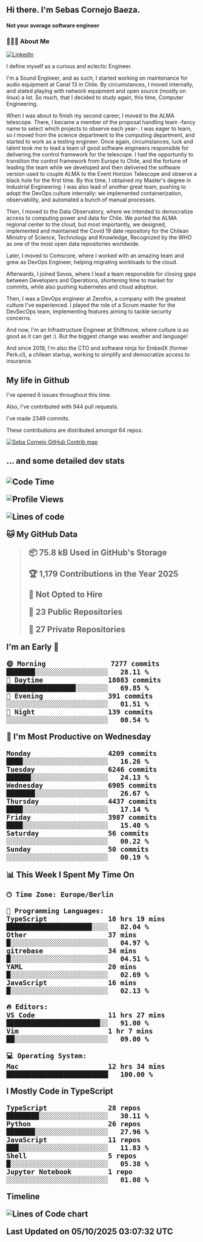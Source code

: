 <h2> Hi there.  I'm Sebas Cornejo Baeza.</h2>
<h4> Not your average software engineer</h4>
<h3> 👨🏻‍💻 About Me </h3>
<a href="http://linkedin.com/in/sebastian-cornejo-baeza/"><img alt="LinkedIn" src="https://img.shields.io/badge/Sebas%20Cornejo%20-informational?style=appveyor&logo=linkedin"></a>


I define myself as a curious and eclectic Engineer.

I'm a Sound Engineer, and as such, I started working on maintenance for audio equipment at Canal 13 in Chile.
By circumstances, I moved internally, and stated playing with network equipment and open source (mostly on linux) 
a lot. So much, that I decided to study again, this time, Computer Engineering.

When I was about to finish my second career, I moved to the ALMA telescope. There, I became a member of the proposal handling team
-fancy name to select which projects to observe each year-. 
I was eager to learn, so I moved from the science department to the computing department, and started to work as 
a testing engineer. Once again, circumstances, luck and talent took me to lead a team of good software engineers 
responsible for delivering the control framework for the telescope. I had the opportunity to transition the control framework from
Europe to Chile, and the fortune of leading the team while we developed and then delivered the software
version used to couple ALMA to the Event Horizon Telescope and observe a black hole for the first time.
By this time, I obtained my Master's degree in Industrial Engineering.
I was also lead of another great team, pushing to adopt the DevOps culture internally: we implemented containerization, observability, and automated a bunch of manual processes.

Then, I moved to the Data Observatory, where we intended to democratize access to computing power
and data for Chile. We ported the ALMA regional center to the cloud, but most importantly, we designed, implemented
and maintained the Covid 19 date repository for the Chilean Ministry of Science, Technology and Knowledge, Recognized by the WHO as one of the most open
data repositories worldwide.

Later, I moved to Comscore, where I worked with an amazing team and grew as DevOps Engineer, helping migrating workloads to the cloud.

Afterwards, I joined Sovos, where I lead a team responsible for closing gaps between Developers and Operations, shortening time to market for commits, while
also pushing kubernetes and cloud adoption.

Then, I was a DevOps engineer at Zerofox, a company with the greatest culture I've experienced. I played the role of a Scrum master for the DevSecOps team,
implementing features aiming to tackle security concerns.

And now, I'm an Infrastructure Engineer at Shiftmove, where culture is as good as it can get :). But the biggest change was weather and language!
 
And since 2019, I'm also the CTO and software ninja for EmbedX (former Perk.cl), a chilean startup, working to simplify and democratize access to insurance.

<h2> My life in Github </h2>

I've opened 6 issues throughout this time.

Also, I've contributed with 944 pull requests.

I've made 2349 commits.

These contributions are distributed amongst 64 repos.

<a href="https://github.com/scornejob/scornejob">
  <picture>
    <source media="(prefers-color-scheme: dark)" srcset="https://raw.githubusercontent.com/scornejob/scornejob/master/profile-3d-contrib/profile-night-green.svg">
    <img alt="Seba Cornejo GitHub Contrib map" src="https://raw.githubusercontent.com/scornejob/scornejob/master/profile-3d-contrib/profile-gitblock.svg">
  </picture>
</a>

<h2>... and some detailed dev stats<h2>

<!--START_SECTION:waka-->
![Code Time](http://img.shields.io/badge/Code%20Time-1%2C382%20hrs%2020%20mins-blue)

![Profile Views](http://img.shields.io/badge/Profile%20Views-3-blue)

![Lines of code](https://img.shields.io/badge/From%20Hello%20World%20I%27ve%20Written-12.9%20million%20lines%20of%20code-blue)

**🐱 My GitHub Data** 

> 📦 75.8 kB Used in GitHub's Storage 
 > 
> 🏆 1,179 Contributions in the Year 2025
 > 
> 🚫 Not Opted to Hire
 > 
> 📜 23 Public Repositories 
 > 
> 🔑 27 Private Repositories 
 > 
**I'm an Early 🐤** 

```text
🌞 Morning                7277 commits        ███████░░░░░░░░░░░░░░░░░░   28.11 % 
🌆 Daytime                18083 commits       █████████████████░░░░░░░░   69.85 % 
🌃 Evening                391 commits         ░░░░░░░░░░░░░░░░░░░░░░░░░   01.51 % 
🌙 Night                  139 commits         ░░░░░░░░░░░░░░░░░░░░░░░░░   00.54 % 
```
📅 **I'm Most Productive on Wednesday** 

```text
Monday                   4209 commits        ████░░░░░░░░░░░░░░░░░░░░░   16.26 % 
Tuesday                  6246 commits        ██████░░░░░░░░░░░░░░░░░░░   24.13 % 
Wednesday                6905 commits        ███████░░░░░░░░░░░░░░░░░░   26.67 % 
Thursday                 4437 commits        ████░░░░░░░░░░░░░░░░░░░░░   17.14 % 
Friday                   3987 commits        ████░░░░░░░░░░░░░░░░░░░░░   15.40 % 
Saturday                 56 commits          ░░░░░░░░░░░░░░░░░░░░░░░░░   00.22 % 
Sunday                   50 commits          ░░░░░░░░░░░░░░░░░░░░░░░░░   00.19 % 
```


📊 **This Week I Spent My Time On** 

```text
🕑︎ Time Zone: Europe/Berlin

💬 Programming Languages: 
TypeScript               10 hrs 19 mins      █████████████████████░░░░   82.04 % 
Other                    37 mins             █░░░░░░░░░░░░░░░░░░░░░░░░   04.97 % 
gitrebase                34 mins             █░░░░░░░░░░░░░░░░░░░░░░░░   04.51 % 
YAML                     20 mins             █░░░░░░░░░░░░░░░░░░░░░░░░   02.69 % 
JavaScript               16 mins             █░░░░░░░░░░░░░░░░░░░░░░░░   02.13 % 

🔥 Editors: 
VS Code                  11 hrs 27 mins      ███████████████████████░░   91.00 % 
Vim                      1 hr 7 mins         ██░░░░░░░░░░░░░░░░░░░░░░░   09.00 % 

💻 Operating System: 
Mac                      12 hrs 34 mins      █████████████████████████   100.00 % 
```

**I Mostly Code in TypeScript** 

```text
TypeScript               28 repos            ████████░░░░░░░░░░░░░░░░░   30.11 % 
Python                   26 repos            ███████░░░░░░░░░░░░░░░░░░   27.96 % 
JavaScript               11 repos            ███░░░░░░░░░░░░░░░░░░░░░░   11.83 % 
Shell                    5 repos             █░░░░░░░░░░░░░░░░░░░░░░░░   05.38 % 
Jupyter Notebook         1 repo              ░░░░░░░░░░░░░░░░░░░░░░░░░   01.08 % 
```



**Timeline**

![Lines of Code chart](https://raw.githubusercontent.com/scornejob/scornejob/master/assets/bar_graph.png)


 Last Updated on 05/10/2025 03:07:32 UTC
<!--END_SECTION:waka-->
